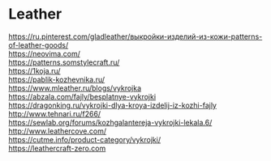 # Leather

https://ru.pinterest.com/gladleather/выкройки-изделий-из-кожи-patterns-of-leather-goods/ <br>
https://neovima.com/ <br>
https://patterns.somstylecraft.ru/ <br>
https://1koja.ru/ <br>
https://pablik-kozhevnika.ru/ <br>
https://www.mleather.ru/blogs/vykrojka <br>
https://abzala.com/fajly/besplatnye-vykrojki <br>
https://dragonking.ru/vykrojki-dlya-kroya-izdelij-iz-kozhi-fajly <br>
http://www.tehnari.ru/f266/ <br>
https://sewlab.org/forums/kozhgalantereja-vykrojki-lekala.6/ <br>
http://www.leathercove.com/ <br>
https://cutme.info/product-category/vykrojki/ <br>
https://leathercraft-zero.com
